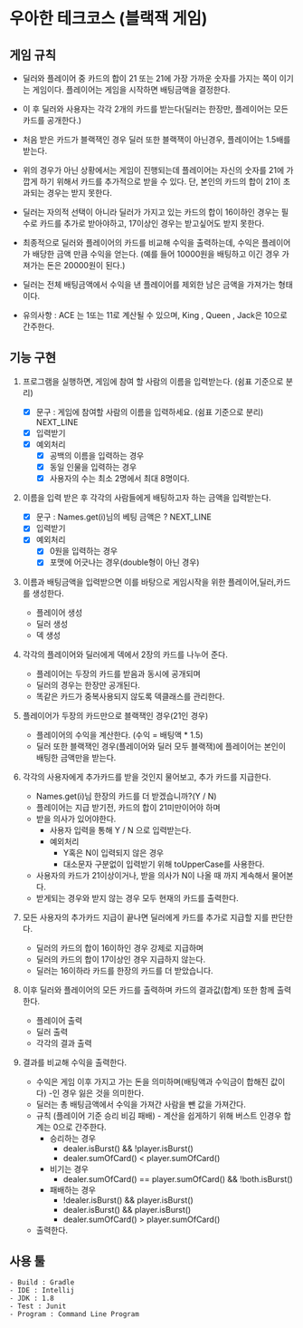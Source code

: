 # 우아한 테크코스 (블랙잭 게임)

## 게임 규칙

- 딜러와 플레이어 중 카드의 합이 21 또는 21에 가장 가까운 숫자를 가지는 쪽이 이기는 게임이다. 플레이어는 게임을 시작하면 배팅금액을 결정한다. 
- 이 후 딜러와 사용자는 각각 2개의 카드를 받는다(딜러는 한장만, 플레이어는 모든 카드를 공개한다.)
- 처음 받은 카드가 블랙잭인 경우 딜러 또한 블랙잭이 아닌경우, 플레이어는 1.5배를 받는다.
- 위의 경우가 아닌 상황에서는 게임이 진행되는데 플레이어는 자신의 숫자를 21에 가깝게 하기 위해서 카드를 추가적으로 받을 수 있다. 단, 본인의 카드의 합이 21이 초과되는 경우는 받지 못한다.
- 딜러는 자의적 선택이 아니라 딜러가 가지고 있는 카드의 합이 16이하인 경우는 필수로 카드를 추가로 받아야하고, 17이상인 경우는 받고싶어도 받지 못한다.
- 최종적으로 딜러와 플레이어의 카드를 비교해 수익을 출력하는데, 수익은 플레이어가 배당한 금액 만큼 수익을 얻는다. (예를 들어 10000원을 배팅하고 이긴 경우 가져가는 돈은 20000원이 된다.)
- 딜러는 전체 배팅금액에서 수익을 낸 플레이어를 제외한 남은 금액을 가져가는 형태이다.

- 유의사항 : ACE 는 1또는 11로 계산될 수 있으며, King , Queen , Jack은 10으로 간주한다.

## 기능 구현

1. 프로그램을 실행하면, 게임에 참여 할 사람의 이름을 입력받는다. (쉼표 기준으로 분리)

    - [x] 문구 : 게임에 참여할 사람의 이름을 입력하세요. (쉼표 기준으로 분리) NEXT_LINE 
    - [x] 입력받기
    - [x] 예외처리
        - [x] 공백의 이름을 입력하는 경우
        - [x] 동일 인물을 입력하는 경우
        - [x] 사용자의 수는 최소 2명에서 최대 8명이다.

2. 이름을 입력 받은 후 각각의 사람들에게 배팅하고자 하는 금액을 입력받는다.

    - [x] 문구 : Names.get(i)님의 베팅 금액은 ? NEXT_LINE
    - [x] 입력받기
    - [x] 예외처리
        - [x] 0원을 입력하는 경우
        - [x] 포맷에 어긋나는 경우(double형이 아닌 경우)

3. 이름과 배팅금액을 입력받으면 이를 바탕으로 게임시작을 위한 플레이어,딜러,카드 를 생성한다.

    - 플레이어 생성
    - 딜러 생성
    - 덱 생성
    
4. 각각의 플레이어와 딜러에게 덱에서 2장의 카드를 나누어 준다.
    
    - 플레이어는 두장의 카드를 받음과 동시에 공개되며
    - 딜러의 경우는 한장만 공개된다.
    - 똑같은 카드가 중복사용되지 않도록 덱클래스를 관리한다.
    
5. 플레이어가 두장의 카드만으로 블랙잭인 경우(21인 경우)

    - 플레이어의 수익을 계산한다. (수익 = 배팅액 * 1.5)
    - 딜러 또한 블랙잭인 경우(플레이어와 딜러 모두 블랙잭)에 플레이어는 본인이 배팅한 금액만을 받는다.
    
6. 각각의 사용자에게 추가카드를 받을 것인지 물어보고, 추가 카드를 지급한다.

    - Names.get(i)님 한장의 카드를 더 받겠습니까?(Y / N)
    - 플레이어는 지급 받기전, 카드의 합이 21미만이어야 하며
    - 받을 의사가 있어야한다.
        - 사용자 입력을 통해 Y / N 으로 입력받는다.
        - 예외처리
            - Y혹은 N이 입력되지 않은 경우
            - 대소문자 구분없이 입력받기 위해 toUpperCase를 사용한다.
    - 사용자의 카드가 21이상이거나, 받을 의사가 N이 나올 때 까지 계속해서 물어본다.
    - 받게되는 경우와 받지 않는 경우 모두 현재의 카드를 출력한다.
    
7. 모든 사용자의 추가카드 지급이 끝나면 딜러에게 카드를 추가로 지급할 지를 판단한다.
   
    - 딜러의 카드의 합이 16이하인 경우 강제로 지급하며
    - 딜러의 카드의 합이 17이상인 경우 지급하지 않는다.
    - 딜러는 16이하라 카드를 한장의 카드를 더 받았습니다.
    
8. 이후 딜러와 플레이어의 모든 카드를 출력하며 카드의 결과값(합계) 또한 함께 출력한다.
    
    - 플레이어 출력
    - 딜러 출력
    - 각각의 결과 출력
    
9. 결과를 비교해 수익을 출력한다.
    
    - 수익은 게임 이후 가지고 가는 돈을 의미하며(배팅액과 수익금이 합해진 값이다) -인 경우 잃은 것을 의미한다.
    - 딜러는 총 배팅금액에서 수익을 가져간 사람을 뺀 값을 가져간다.
    - 규칙 (플레이어 기준 승리 비김 패배) - 계산을 쉽게하기 위해 버스트 인경우 합계는 0으로 간주한다.
        - 승리하는 경우
            - dealer.isBurst() && !player.isBurst()
            - dealer.sumOfCard() < player.sumOfCard()
        - 비기는 경우
            - dealer.sumOfCard() == player.sumOfCard() && !both.isBurst()
        - 패배하는 경우
            - !dealer.isBurst() && player.isBurst()
            - dealer.isBurst() && player.isBurst()
            - dealer.sumOfCard() > player.sumOfCard()    
    - 출력한다.
    
## 사용 툴

    - Build : Gradle
    - IDE : Intellij
    - JDK : 1.8
    - Test : Junit
    - Program : Command Line Program